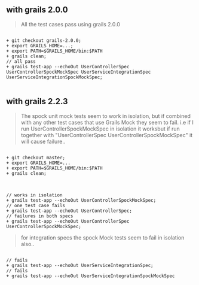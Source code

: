
## with grails 2.0.0 #

> All the test cases pass using grails 2.0.0


<pre><code>
+ git checkout grails-2.0.0;
+ export GRAILS_HOME=...;
+ export PATH=$GRAILS_HOME/bin:$PATH
+ grails clean;
// all pass
+ grails test-app --echoOut UserControllerSpec UserControllerSpockMockSpec UserServiceIntegrationSpec UserServiceIntegrationSpockMockSpec; 
</code> </pre>


## with grails 2.2.3 ##

> The spock unit mock tests seem to work in isolation, but if combined with any other test cases that use Grails Mock they seem to fail. i.e if I run UserControllerSpockMockSpec in isolation it worksbut if run together with "UserControllerSpec UserControllerSpockMockSpec" it will cause failure.. 

<pre><code>
+ git checkout master;
+ export GRAILS_HOME=...
+ export PATH=$GRAILS_HOME/bin:$PATH
+ grails clean;
</code> </pre>

<pre><code>
// works in isolation
+ grails test-app --echoOut UserControllerSpockMockSpec; 
// one test case fails 
+ grails test-app --echoOut UserControllerSpec;  
// failures in both specs
+ grails test-app --echoOut UserControllerSpec UserControllerSpockMockSpec;  
</code></pre>

> for integration specs the spock Mock tests seem to fail in isolation also..

<pre><code>
// fails
+ grails test-app --echoOut UserServiceIntegrationSpec;  
// fails
+ grails test-app --echoOut UserServiceIntegrationSpockMockSpec 
</code></pre>


